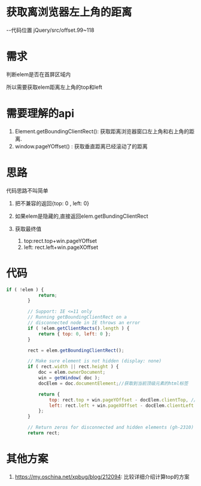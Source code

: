 # 获取离浏览器左上角的距离

--代码位置 jQuery/src/offset.99~118

# 需求

判断elem是否在首屏区域内

所以需要获取elem距离左上角的top和left

# 需要理解的api

1. Element.getBoundingClientRect(): 获取距离浏览器窗口左上角和右上角的距离.
2. window.pageYOffset() : 获取垂直距离已经滚动了的距离

# 思路

代码思路不叫简单

1. 把不兼容的返回{top: 0 , left: 0}
2. 如果elem是隐藏的,直接返回elem.getBundingClientRect
3. 获取最终值

    1. top:rect.top+win.pageYOffset
    2. left: rect.left+win.pageXOffset
    
# 代码

```javascript
if ( !elem ) {
			return;
		}

		// Support: IE <=11 only
		// Running getBoundingClientRect on a
		// disconnected node in IE throws an error
		if ( !elem.getClientRects().length ) {
			return { top: 0, left: 0 };
		}

		rect = elem.getBoundingClientRect();

		// Make sure element is not hidden (display: none)
		if ( rect.width || rect.height ) {
			doc = elem.ownerDocument;
			win = getWindow( doc );
			docElem = doc.documentElement;//获取到当前顶级元素的html标签

			return {
				top: rect.top + win.pageYOffset - docElem.clientTop, //最后减的html标签clientTop一般为0,可能有的浏览器需要
				left: rect.left + win.pageXOffset - docElem.clientLeft
			};
		}

		// Return zeros for disconnected and hidden elements (gh-2310)
		return rect;
```

# 其他方案

1. https://my.oschina.net/xpbug/blog/212094: 比较详细介绍计算top的方案